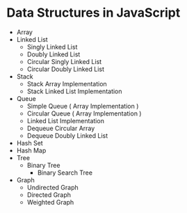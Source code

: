 # Data Structures in JavaScript

- Array
- Linked List
  - Singly Linked List
  - Doubly Linked List
  - Circular Singly Linked List
  - Circular Doubly Linked List
- Stack
  - Stack Array Implementation
  - Stack Linked List Implementation
- Queue
  - Simple Queue ( Array Implementation )
  - Circular Queue ( Array Implementation )
  - Linked List Implementation
  - Dequeue Circular Array
  - Dequeue Doubly Linked List
- Hash Set
- Hash Map
- Tree
  - Binary Tree
    - Binary Search Tree
- Graph
  - Undirected Graph
  - Directed Graph
  - Weighted Graph
